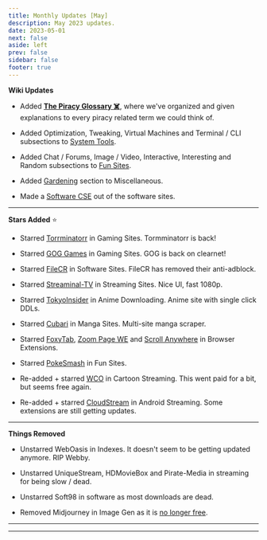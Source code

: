 ```yaml
---
title: Monthly Updates [May]
description: May 2023 updates.
date: 2023-05-01
next: false
aside: left
prev: false
sidebar: false
footer: true
---
```


<Post authors="['nbats']"></Post>

**Wiki Updates**

- Added **[The Piracy Glossary ☠️](https://rentry.org/The-Piracy-Glossary)**,
  where we've organized and given explanations to every piracy related term we
  could think of.

- Added Optimization, Tweaking, Virtual Machines and Terminal / CLI subsections
  to [System Tools](/system-tools).

- Added Chat / Forums, Image / Video, Interactive, Interesting and Random
  subsections to [Fun Sites](/miscguide/#fun-sites).

- Added [Gardening](/miscguide/#gardening) section to
  Miscellaneous.

- Made a
  [Software CSE](/downloadpiracyguide/#software-sites) out
  of the software sites.

---

**Stars Added** ⭐

- Starred
  [Torrminatorr](/gamingpiracyguide/#download-games) in
  Gaming Sites. Tormminatorr is back!

- Starred [GOG Games](/gamingpiracyguide/#download-games)
  in Gaming Sites. GOG is back on clearnet!

- Starred [FileCR](/downloadpiracyguide/#software-sites)
  in Software Sites. FileCR has removed their anti-adblock.

- Starred
  [Streaminal-TV](/videopiracyguide/#dedicated-hosts) in
  Streaming Sites. Nice UI, fast 1080p.

- Starred
  [TokyoInsider](/videopiracyguide/#anime-downloading) in
  Anime Downloading. Anime site with single click DDLs.

- Starred [Cubari](/readingpiracyguide/#manga-sites) in
  Manga Sites. Multi-site manga scraper.

- Starred [FoxyTab](https://addons.mozilla.org/en-US/firefox/addon/foxytab/),
  [Zoom Page WE](https://addons.mozilla.org/en-US/firefox/addon/zoom-page-we/)
  and
  [Scroll Anywhere](https://addons.mozilla.org/en-US/firefox/addon/scroll_anywhere/)
  in Browser Extensions.

- Starred [PokeSmash](/miscguide/#random) in Fun Sites.

- Re-added + starred
  [WCO](/videopiracyguide/#cartoon-streaming) in Cartoon
  Streaming. This went paid for a bit, but seems free again.

- Re-added + starred
  [CloudStream](/android-iosguide/#android-streaming) in
  Android Streaming. Some extensions are still getting updates.

---

**Things Removed**

- Unstarred WebOasis in Indexes. It doesn't seem to be getting updated anymore. RIP
  Webby.

- Unstarred UniqueStream, HDMovieBox and Pirate-Media in streaming for being
  slow / dead.

- Unstarred Soft98 in software as most downloads are dead.

- Removed Midjourney in Image Gen as it is
  [no longer free](https://youtu.be/EHnUydrurmk).

---

---
